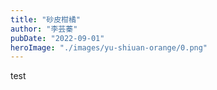 ```yaml
---
title: "砂皮柑橘"
author: "李芸蓁"
pubDate: "2022-09-01"
heroImage: "./images/yu-shiuan-orange/0.png"
---
```


test